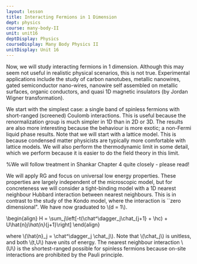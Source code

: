 ```yaml
---
layout: lesson
title: Interacting Fermions in 1 Dimension
dept: physics
course: many-body-II
unit: unit16
deptDisplay: Physics
courseDisplay: Many Body Physics II
unitDisplay: Unit 16
---
```

Now, we will study interacting fermions in 1 dimension. Although this may seem not useful in realistic physical scenarios, this is not true. Experimental applications include the study of carbon nanotubes, metallic nanowires, gated semiconductor nano-wires, nanowire self assembled on metallic surfaces, organic conductors, and quasi 1D magnetic insulators (by Jordan Wigner transformation). 

We start with the simplest case: a single band of spinless fermions with short-ranged (screened) Coulomb interactions. This is useful because the renormalization group is much simpler in 1D than in 2D or 3D. The results are also more interesting because the behaviour is more exotic; a non-Fermi liquid phase results. Note that we will start with a lattice model. This is because condensed matter physicists are typically more comfortable with lattice models. We will also perform the thermodynamic limit in some detail, which we perform because it is easier to do the field theory in this limit.

%We will follow treatment in Shankar Chapter 4 quite closely - please read!

We will apply RG and focus on universal low energy properties. These properties are largely independent of the microscopic model, but for concreteness we will consider a tight-binding model with a 1D nearest neighbour Hubbard interaction between nearest neighbours. This is in contrast to the study of the Kondo model, where the interaction is ``zero dimensional". We have now graduated to \\(d = 1\\). 

$$$$\begin{align}
H = \sum_j\left[-t(\chat^\dagger_j\chat_{j+1} + \hc) + U\hat{n}_j\hat{n}_{j+1}\right]
\end{align}$$$$

where \\(\hat{n}_j = \chat^\dagger_j \chat_j\\). Note that \\(\chat_j\\) is unitless, and both \\(t,U\\) have units of energy. The nearest neighbour interaction \\(U\\) is the shortest-ranged possible for spinless fermions because on-site interactions are prohibited by the Pauli principle. 

